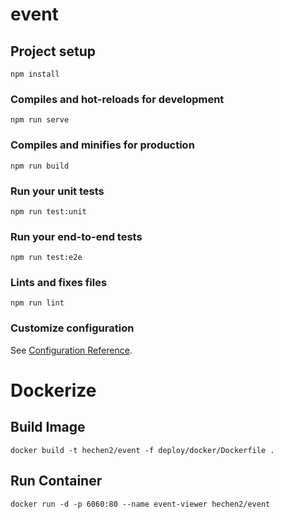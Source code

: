 # event

## Project setup
```
npm install
```

### Compiles and hot-reloads for development
```
npm run serve
```

### Compiles and minifies for production
```
npm run build
```

### Run your unit tests
```
npm run test:unit
```

### Run your end-to-end tests
```
npm run test:e2e
```

### Lints and fixes files
```
npm run lint
```

### Customize configuration
See [Configuration Reference](https://cli.vuejs.org/config/).

# Dockerize

## Build Image
`docker build -t hechen2/event -f deploy/docker/Dockerfile .`

## Run Container
`docker run -d -p 6060:80 --name event-viewer hechen2/event`
